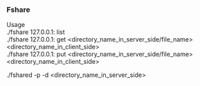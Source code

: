 ### Fshare

Usage    
./fshare 127.0.0.1:<port> list    
./fshare 127.0.0.1:<port> get <directory_name_in_server_side/file_name> <directory_name_in_client_side>    
./fshare 127.0.0.1:<port> put <directory_name_in_server_side/file_name> <directory_name_in_client_side>    

./fshared -p <port> -d <directory_name_in_server_side>
